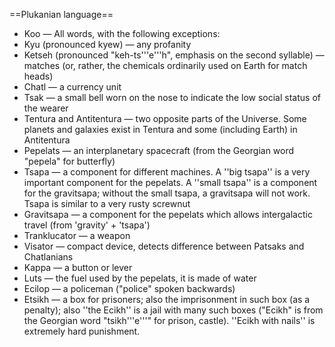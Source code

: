 ==Plukanian language==
* Koo — All words, with the following exceptions:
* Kyu (pronounced kyew) — any profanity
* Ketseh (pronounced "keh-ts'''e'''h", emphasis on the second syllable) — matches (or, rather, the chemicals ordinarily used on Earth for match heads)
* Chatl — a currency unit
* Tsak — a small bell worn on the nose to indicate the low social status of the wearer
* Tentura and Antitentura — two opposite parts of the Universe. Some planets and galaxies exist in Tentura and some (including Earth) in Antitentura
* Pepelats —  an interplanetary spacecraft (from the Georgian word "pepela" for butterfly)
* Tsapa — a component for different machines. A ''big tsapa'' is a very important component for the pepelats. A ''small tsapa'' is a component for the gravitsapa; without the small tsapa, a gravitsapa will not work. Tsapa is similar to a very rusty screwnut
* Gravitsapa — a component for the pepelats which allows intergalactic travel (from 'gravity' + 'tsapa')
* Tranklucator — a weapon
* Visator — compact device, detects difference between Patsaks and Chatlanians
* Kappa — a button or lever
* Luts — the fuel used by the pepelats, it is made of water
* Ecilop — a policeman ("police" spoken backwards)
* Etsikh — a box for prisoners; also the imprisonment in such box (as a penalty); also ''the Ecikh'' is a jail with many such boxes ("Ecikh" is from the Georgian word "tsikh'''e'''" for prison, castle). ''Ecikh with nails'' is extremely hard punishment.
